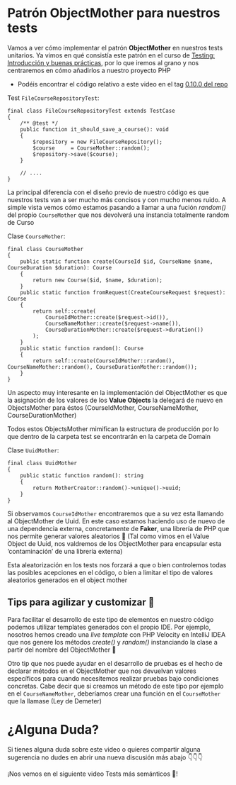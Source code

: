 Patrón ObjectMother para nuestros tests
=======================================

Vamos a ver cómo implementar el patrón **ObjectMother** en nuestros tests unitarios. Ya vimos en qué consistía este patrón en el curso de [Testing: Introducción y buenas prácticas](https://pro.codely.tv/library/testing-introduccion-y-buenas-practicas/90916/about/), por lo que iremos al grano y nos centraremos en cómo añadirlos a nuestro proyecto PHP

*   Podéis encontrar el código relativo a este video en el tag [0.10.0 del repo](https://github.com/CodelyTV/php-ddd-skeleton/tree/0.10.0)

Test `FileCourseRepositoryTest`:

    final class FileCourseRepositoryTest extends TestCase
    {
        /** @test */
        public function it_should_save_a_course(): void
        {
            $repository = new FileCourseRepository();
            $course     = CourseMother::random();
            $repository->save($course);
        }
        
        // ....
    }



La principal diferencia con el diseño previo de nuestro código es que nuestros tests van a ser mucho más concisos y con mucho menos ruido. A simple vista vemos cómo estamos pasando a llamar a una fución _random()_ del propio `CourseMother` que nos devolverá una instancia totalmente random de Curso

Clase `CourseMother`:

    final class CourseMother
    {
        public static function create(CourseId $id, CourseName $name, CourseDuration $duration): Course
        {
            return new Course($id, $name, $duration);
        }
        public static function fromRequest(CreateCourseRequest $request): Course
        {
            return self::create(
                CourseIdMother::create($request->id()),
                CourseNameMother::create($request->name()),
                CourseDurationMother::create($request->duration())
            );
        }
        public static function random(): Course
        {
            return self::create(CourseIdMother::random(), CourseNameMother::random(), CourseDurationMother::random());
        }
    }


Un aspecto muy interesante en la implementación del ObjectMother es que la asignación de los valores de los **Value Objects** la delegará de nuevo en ObjectsMother para éstos (CourseIdMother, CourseNameMother, CourseDurationMother)

Todos estos ObjectsMother mimifican la estructura de producción por lo que dentro de la carpeta test se encontrarán en la carpeta de Domain

Clase `UuidMother`:

    final class UuidMother
    {
        public static function random(): string
        {
            return MotherCreator::random()->unique()->uuid;
        }
    }


Si observamos `CourseIdMother` encontraremos que a su vez esta llamando al ObjectMother de Uuid. En este caso estamos haciendo uso de nuevo de una dependencia externa, concretamente de **Faker**, una librería de PHP que nos permite generar valores aleatorios 🤹‍ (Tal como vimos en el Value Object de Uuid, nos valdremos de los ObjectMother para encapsular esta ‘contaminación’ de una librería externa)

Esta aleatorización en los tests nos forzará a que o bien controlemos todas las posibles acepciones en el código, o bien a limitar el tipo de valores aleatorios generados en el object mother

Tips para agilizar y customizar 🏃‍
-----------------------------------

Para facilitar el desarrollo de este tipo de elementos en nuestro código podemos utilizar templates generados con el propio IDE. Por ejemplo, nosotros hemos creado una _live template_ con PHP Velocity en IntelliJ IDEA que nos genere los métodos _create()_ y _random()_ instanciando la clase a partir del nombre del ObjectMother 🧙‍

Otro tip que nos puede ayudar en el desarrollo de pruebas es el hecho de declarar métodos en el ObjectMother que nos devuelvan valores específicos para cuando necesitemos realizar pruebas bajo condiciones concretas. Cabe decir que si creamos un método de este tipo por ejemplo en el `CourseNameMother`, deberíamos crear una función en el `CourseMother` que la llamase (Ley de Demeter)

¿Alguna Duda?
=============

Si tienes alguna duda sobre este video o quieres compartir alguna sugerencia no dudes en abrir una nueva discusión más abajo 👇👇👇

¡Nos vemos en el siguiente video Tests más semánticos 📖!